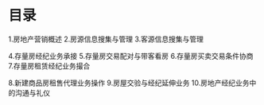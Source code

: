 # 目录
1.房地产营销概述
2.房源信息搜集与管理
3.客源信息搜集与管理

4.存量房经纪业务承接
5.存量房交易配对与带客看房
6.存量房买卖交易条件协商
7.存量房租赁经纪业务撮合

8.新建商品房租售代理业务操作
9.房屋交验与经纪延伸业务
10.房地产经纪业务中的沟通与礼仪